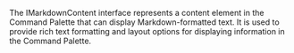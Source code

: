 The IMarkdownContent interface represents a content element in the Command Palette that can display Markdown-formatted text. It is used to provide rich text formatting and layout options for displaying information in the Command Palette.